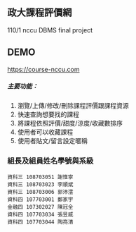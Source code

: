 ## 政大課程評價網
110/1 nccu DBMS final project
## DEMO
https://course-nccu.com

##### 主要功能：

1. 瀏覽/上傳/修改/刪除課程評價跟課程資源
2. 快速查詢想要找的課程
3. 將課程依照評價/甜度/涼度/收藏數排序
4. 使用者可以收藏課程
5. 使用者貼文/留言設定暱稱

### 組長及組員姓名學號與系級

    資科三 108703051 謝惟寧 
    資科三 108703023 李順斌
    資科三 108703006 郭沛澐
    資科四 107703001 鄭家宇 
    金融四 107302027 陳冠全 
    資科四 107703034 張昱威 
    資科四 107703044 陶亮清